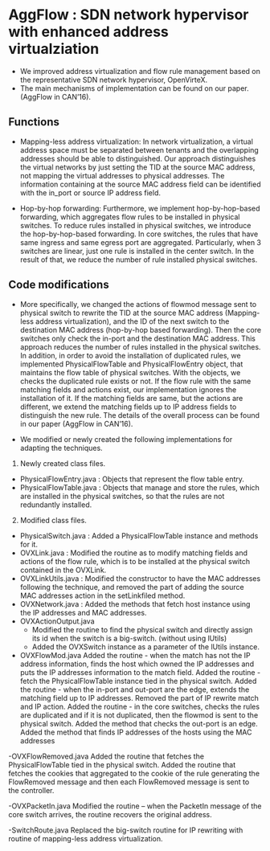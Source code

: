 AggFlow : SDN network hypervisor with enhanced address virtualziation
============
- We improved address virtualization and flow rule management based on the representative SDN network hypervisor, OpenVirteX.
- The main mechanisms of implementation can be found on our paper. (AggFlow in CAN’16).

Functions
-------------
-	Mapping-less address virtualization: In network virtualization, a virtual address space must be separated between tenants and the overlapping addresses should be able to distinguished. Our approach distinguishes the virtual networks by just setting the TID at the source MAC address, not mapping the virtual addresses to physical addresses. The information containing at the source MAC address field can be identified with the in_port or source IP address field.

-	Hop-by-hop forwarding: Furthermore, we implement hop-by-hop-based forwarding, which aggregates flow rules to be installed in physical switches. To reduce rules installed in physical switches, we introduce the hop-by-hop-based forwarding. In core switches, the rules that have same ingress and same egress port are aggregated. Particularly, when 3 switches are linear, just one rule is installed in the center switch. In the result of that, we reduce the number of rule installed physical switches.

Code modifications
-------------
- More specifically, we changed the actions of flowmod message sent to physical switch to rewrite the TID at the source MAC address (Mapping-less address virtualization), and the ID of the next switch to the destination MAC address (hop-by-hop based forwarding). Then the core switches only check the in-port and the destination MAC address. This approach reduces the number of rules installed in the physical switches. In addition, in order to avoid the installation of duplicated rules, we implemented PhysicalFlowTable and PhysicalFlowEntry object, that maintains the flow table of physical switches. With the objects, we checks the duplicated rule exists or not. If the flow rule with the same matching fields and actions exist, our implementation ignores the installation of it. If the matching fields are same, but the actions are different, we extend the matching fields up to IP address fields to distinguish the new rule. The details of the overall process can be found in our paper (AggFlow in CAN’16).

- We modified or newly created the following implementations for adapting the techniques.

1. Newly created class files.
 * PhysicalFlowEntry.java : Objects that represent the flow table entry.
 * PhysicalFlowTable.java : Objects that manage and store the rules, which are installed in the physical switches, so that the rules are not redundantly installed.
 
2. Modified class files.
  * PhysicalSwitch.java : Added a PhysicalFlowTable instance and methods for it.
  * OVXLink.java : Modified the routine as to modify matching fields and actions of the flow rule, which is to be installed at the physical switch contained in the OVXLink.
  * OVXLinkUtils.java : Modified the constructor to have the MAC addresses following the technique, and removed the part of adding the source MAC addresses action in the setLinkfiled method.
  * OVXNetwork.java : Added the methods that fetch host instance using the IP addresses and MAC addresses.
  * OVXActionOutput.java
    * Modified the routine to find the physical switch and directly assign its id when the switch is a big-switch. (without using lUtils)
    * Added the OVXSwitch instance as a parameter of the lUtils instance.
  * OVXFlowMod.java
	Added the routine - when the match has not the IP address information, finds the host which owned the IP addresses and puts the IP addresses information to the match field.
	Added the routine - fetch the PhysicalFlowTable instance tied in the physical switch.
	Added the routine - when the in-port and out-port are the edge, extends the matching field up to IP addresses.
	Removed  the part of IP rewrite match and IP action.
	Added the routine - in the core switches, checks the rules are duplicated and if it is not duplicated, then the flowmod is sent to the physical switch.
	Added the method that checks the out-port is an edge.
Added the method that finds IP addresses of the hosts using the MAC addresses

-OVXFlowRemoved.java
	Added the routine that fetches the PhysicalFlowTable tied in the physical switch.
	Added the routine that fetches the cookies 
that aggregated to the cookie of the rule generating the FlowRemoved message and then each FlowRemoved message is sent to the controller.

-OVXPacketIn.java
	Modified the routine – when the PacketIn message of the core switch arrives, the routine recovers the original address.

-SwitchRoute.java
	Replaced the big-switch routine for IP rewriting with routine of mapping-less address virtualization.

